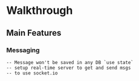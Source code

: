 # Walkthrough

## Main Features

### Messaging
    -- Message won't be saved in any DB `use state`
    -- setup real-time server to get and send msgs
    -- to use socket.io
